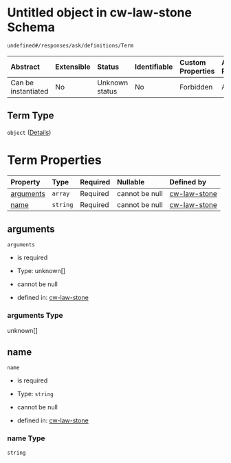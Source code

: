 # Untitled object in cw-law-stone Schema

```txt
undefined#/responses/ask/definitions/Term
```

| Abstract            | Extensible | Status         | Identifiable | Custom Properties | Additional Properties | Access Restrictions | Defined In                                                             |
| :------------------ | :--------- | :------------- | :----------- | :---------------- | :-------------------- | :------------------ | :--------------------------------------------------------------------- |
| Can be instantiated | No         | Unknown status | No           | Forbidden         | Allowed               | none                | [cw-law-stone.json\*](schema/cw-law-stone.json "open original schema") |

## Term Type

`object` ([Details](cw-law-stone-responses-askresponse-definitions-term.md))

# Term Properties

| Property                | Type     | Required | Nullable       | Defined by                                                                                                                                                   |
| :---------------------- | :------- | :------- | :------------- | :----------------------------------------------------------------------------------------------------------------------------------------------------------- |
| [arguments](#arguments) | `array`  | Required | cannot be null | [cw-law-stone](cw-law-stone-responses-askresponse-definitions-term-properties-arguments.md "undefined#/responses/ask/definitions/Term/properties/arguments") |
| [name](#name)           | `string` | Required | cannot be null | [cw-law-stone](cw-law-stone-responses-askresponse-definitions-term-properties-name.md "undefined#/responses/ask/definitions/Term/properties/name")           |

## arguments

`arguments`

* is required

* Type: unknown\[]

* cannot be null

* defined in: [cw-law-stone](cw-law-stone-responses-askresponse-definitions-term-properties-arguments.md "undefined#/responses/ask/definitions/Term/properties/arguments")

### arguments Type

unknown\[]

## name

`name`

* is required

* Type: `string`

* cannot be null

* defined in: [cw-law-stone](cw-law-stone-responses-askresponse-definitions-term-properties-name.md "undefined#/responses/ask/definitions/Term/properties/name")

### name Type

`string`

